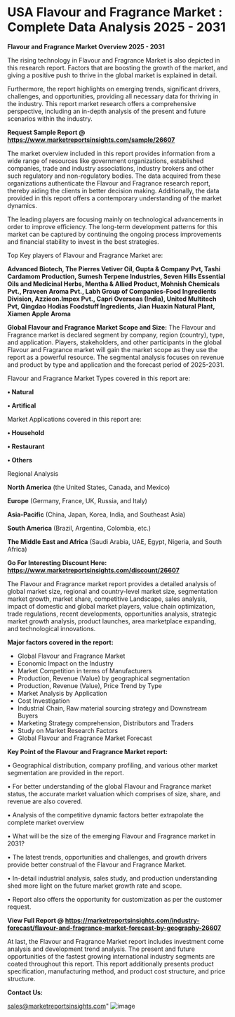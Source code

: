  # USA Flavour and Fragrance Market : Complete Data Analysis 2025 - 2031

<Strong> Flavour and Fragrance Market Overview 2025 - 2031</strong>

The rising technology in Flavour and Fragrance Market is also depicted in this research report. Factors that are boosting the growth of the market, and giving a positive push to thrive in the global market is explained in detail.

Furthermore, the report highlights on emerging trends, significant drivers, challenges, and opportunities, providing all necessary data for thriving in the industry. This report market research offers a comprehensive perspective, including an in-depth analysis of the present and future scenarios within the industry.

<strong>Request Sample Report @ <a href=https://www.marketreportsinsights.com/sample/26607>https://www.marketreportsinsights.com/sample/26607</a></strong>

The market overview included in this report provides information from a wide range of resources like government organizations, established companies, trade and industry associations, industry brokers and other such regulatory and non-regulatory bodies. The data acquired from these organizations authenticate the Flavour and Fragrance research report, thereby aiding the clients in better decision making. Additionally, the data provided in this report offers a contemporary understanding of the market dynamics.

The leading players are focusing mainly on technological advancements in order to improve efficiency. The long-term development patterns for this market can be captured by continuing the ongoing process improvements and financial stability to invest in the best strategies.

Top Key players of Flavour and Fragrance Market are:

<strong>Advanced Biotech, The Pierres Vetiver Oil, Gupta & Company Pvt, Tashi Cardamom Production, Sumesh Terpene Industries, Seven Hills Essential Oils and Medicinal Herbs, Mentha & Allied Product, Mohnish Chemicals Pvt., Praveen Aroma Pvt., Labh Group of Companies-Food Ingredients Division, Azzieon.Impex Pvt., Capri Overseas (India), United Multitech Pvt, Qingdao Hodias Foodstuff Ingredients, Jian Huaxin Natural Plant, Xiamen Apple Aroma</strong>

<strong><b>Global Flavour and Fragrance Market Scope and Size:</b></strong>
The Flavour and Fragrance market is declared segment by company, region (country), type, and application. Players, stakeholders, and other participants in the global Flavour and Fragrance market will gain the market scope as they use the report as a powerful resource. The segmental analysis focuses on revenue and product by type and application and the forecast period of 2025-2031.

Flavour and Fragrance Market Types covered in this report are:

<strong>• Natural

• Artifical</strong>

Market Applications covered in this report are:

<strong>• Household

• Restaurant

• Others</strong> 

Regional Analysis

<strong>North America</strong> (the United States, Canada, and Mexico)

<strong>Europe</strong> (Germany, France, UK, Russia, and Italy)

<strong>Asia-Pacific</strong> (China, Japan, Korea, India, and Southeast Asia)

<strong>South America</strong> (Brazil, Argentina, Colombia, etc.)

<strong>The Middle East and Africa</strong> (Saudi Arabia, UAE, Egypt, Nigeria, and South Africa)

<strong>Go For Interesting Discount Here: <a href=https://www.marketreportsinsights.com/discount/26607>https://www.marketreportsinsights.com/discount/26607</a></strong>

The Flavour and Fragrance market report provides a detailed analysis of global market size, regional and country-level market size, segmentation market growth, market share, competitive Landscape, sales analysis, impact of domestic and global market players, value chain optimization, trade regulations, recent developments, opportunities analysis, strategic market growth analysis, product launches, area marketplace expanding, and technological innovations.

<strong><b>Major factors covered in the report:</b></strong>
<ul>
  <li>Global Flavour and Fragrance Market </li>
  <li>Economic Impact on the Industry</li>
  <li>Market Competition in terms of Manufacturers</li>
  <li>Production, Revenue (Value) by geographical segmentation</li>
  <li>Production, Revenue (Value), Price Trend by Type</li>
  <li>Market Analysis by Application</li>
  <li>Cost Investigation</li>
  <li>Industrial Chain, Raw material sourcing strategy and Downstream Buyers</li>
  <li>Marketing Strategy comprehension, Distributors and Traders</li>
  <li>Study on Market Research Factors</li>
  <li>Global Flavour and Fragrance Market Forecast</li>
</ul>

<strong><b>Key Point of the Flavour and Fragrance Market report:</b></strong>

• Geographical distribution, company profiling, and various other market segmentation are provided in the report.

• For better understanding of the global Flavour and Fragrance market status, the accurate market valuation which comprises of size, share, and revenue are also covered.

• Analysis of the competitive dynamic factors better extrapolate the complete market overview

• What will be the size of the emerging Flavour and Fragrance market in 2031?

• The latest trends, opportunities and challenges, and growth drivers provide better construal of the Flavour and Fragrance Market.

• In-detail industrial analysis, sales study, and production understanding shed more light on the future market growth rate and scope.

• Report also offers the opportunity for customization as per the customer request.

<strong><b>View Full Report @ <a href=https://marketreportsinsights.com/industry-forecast/flavour-and-fragrance-market-forecast-by-geography-26607>https://marketreportsinsights.com/industry-forecast/flavour-and-fragrance-market-forecast-by-geography-26607</a></b></strong>


At last, the Flavour and Fragrance Market report includes investment come analysis and development trend analysis. The present and future opportunities of the fastest growing international industry segments are coated throughout this report. This report additionally presents product specification, manufacturing method, and product cost structure, and price structure.

<strong>Contact Us:</strong>

sales@marketreportsinsights.com"
![image](https://github.com/user-attachments/assets/8c379871-6fcc-45bb-aea6-49e372101882)
